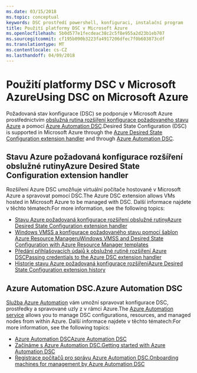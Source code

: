 ```yaml
---
ms.date: 03/15/2018
ms.topic: conceptual
keywords: DSC prostředí powershell, konfiguraci, instalační program
title: Použití platformy DSC v Microsoft Azure
ms.openlocfilehash: 5b0d577e1fecdeac38c2c5f8e955a2d23b1eb707
ms.sourcegitcommit: cf195b090b3223fa4917206dfec7f0b603873cdf
ms.translationtype: MT
ms.contentlocale: cs-CZ
ms.lasthandoff: 04/09/2018
---
```

# <a name="using-dsc-on-microsoft-azure"></a><span data-ttu-id="db0fd-103">Použití platformy DSC v Microsoft Azure</span><span class="sxs-lookup"><span data-stu-id="db0fd-103">Using DSC on Microsoft Azure</span></span>

<span data-ttu-id="db0fd-104">Požadovaná stav konfigurace (DSC) se podporuje v Microsoft Azure prostřednictvím [obslužná rutina rozšíření konfigurace požadovaného stavu Azure](/azure/virtual-machines/virtual-machines-windows-extensions-dsc-overview) a pomocí [Azure Automation DSC](/azure/automation/automation-dsc-overview).</span><span class="sxs-lookup"><span data-stu-id="db0fd-104">Desired State Configuration (DSC) is supported in Microsoft Azure through the [Azure Desired State Configuration extension handler](/azure/virtual-machines/virtual-machines-windows-extensions-dsc-overview) and through [Azure Automation DSC](/azure/automation/automation-dsc-overview).</span></span>

## <a name="azure-desired-state-configuration-extension-handler"></a><span data-ttu-id="db0fd-105">Stavu Azure požadovaná konfigurace rozšíření obslužné rutiny</span><span class="sxs-lookup"><span data-stu-id="db0fd-105">Azure Desired State Configuration extension handler</span></span>

<span data-ttu-id="db0fd-106">Rozšíření Azure DSC umožňuje virtuální počítače hostované v Microsoft Azure a spravovat pomocí DSC.</span><span class="sxs-lookup"><span data-stu-id="db0fd-106">The Azure DSC extension allows VMs hosted in Microsoft Azure to be managed with DSC.</span></span>
<span data-ttu-id="db0fd-107">Další informace najdete v těchto tématech:</span><span class="sxs-lookup"><span data-stu-id="db0fd-107">For more information, see the following topics:</span></span>

- [<span data-ttu-id="db0fd-108">Stavu Azure požadovaná konfigurace rozšíření obslužné rutiny</span><span class="sxs-lookup"><span data-stu-id="db0fd-108">Azure Desired State Configuration extension handler</span></span>](/azure/virtual-machines/virtual-machines-windows-extensions-dsc-overview)
- [<span data-ttu-id="db0fd-109">Windows VMSS a konfigurace požadovaného stavu pomocí šablon Azure Resource Manageru</span><span class="sxs-lookup"><span data-stu-id="db0fd-109">Windows VMSS and Desired State Configuration with Azure Resource Manager templates</span></span>](/azure/virtual-machines/virtual-machines-windows-extensions-dsc-template)
- [<span data-ttu-id="db0fd-110">Předání přihlašovacích údajů k obslužné rutině rozšíření Azure DSC</span><span class="sxs-lookup"><span data-stu-id="db0fd-110">Passing credentials to the Azure DSC extension handler</span></span>](/azure/virtual-machines/virtual-machines-windows-extensions-dsc-credentials)
- [<span data-ttu-id="db0fd-111">Historie stavu Azure požadovaná konfigurace rozšíření</span><span class="sxs-lookup"><span data-stu-id="db0fd-111">Azure Desired State Configuration extension history</span></span>](azureDscexthistory.md)

## <a name="azure-automation-dsc"></a><span data-ttu-id="db0fd-112">Azure Automation DSC.</span><span class="sxs-lookup"><span data-stu-id="db0fd-112">Azure Automation DSC</span></span>

<span data-ttu-id="db0fd-113">[Služba Azure Automation](https://azure.microsoft.com/services/automation/) vám umožní spravovat konfigurace DSC, prostředky a spravované uzly z v rámci Azure.</span><span class="sxs-lookup"><span data-stu-id="db0fd-113">The [Azure Automation service](https://azure.microsoft.com/services/automation/) allows you to manage DSC configurations, resources, and managed nodes from within Azure.</span></span> <span data-ttu-id="db0fd-114">Další informace najdete v těchto tématech:</span><span class="sxs-lookup"><span data-stu-id="db0fd-114">For more information, see the following topics:</span></span>

- [<span data-ttu-id="db0fd-115">Azure Automation DSC</span><span class="sxs-lookup"><span data-stu-id="db0fd-115">Azure Automation DSC</span></span>](/azure/automation/automation-dsc-overview)
- [<span data-ttu-id="db0fd-116">Začínáme s Azure Automation DSC.</span><span class="sxs-lookup"><span data-stu-id="db0fd-116">Getting started with Azure Automation DSC</span></span>](/azure/automation/automation-dsc-getting-started)
- [<span data-ttu-id="db0fd-117">Registrace počítačů pro správu Azure Automation DSC.</span><span class="sxs-lookup"><span data-stu-id="db0fd-117">Onboarding machines for management by Azure Automation DSC</span></span>](/azure/automation/automation-dsc-onboarding)